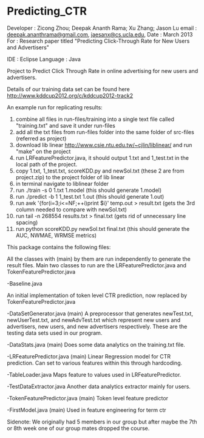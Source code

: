 Predicting_CTR
=============

Developer	: Zicong Zhou; Deepak Ananth Rama; Xu Zhang; Jason Lu
email		: deepak.ananthrama@gmail.com, jaesanx@cs.ucla.edu, 
Date		: March 2013
For		: Research paper titled "Predicting Click-Through Rate for New Users and Advertisers"

IDE		: Eclipse
Language	: Java

Project to Predict Click Through Rate in online advertising for new users and advertisers.

Details of our training data set can be found here http://www.kddcup2012.org/c/kddcup2012-track2

An example run for replicating results:

1) combine all files in run-files/training into a single text file called "training.txt" and save it under run-files
2) add all the txt files from run-files folder into the same folder of src-files (referred as project)
3) download lib linear http://www.csie.ntu.edu.tw/~cjlin/liblinear/ and run "make" on the project
4) run LRFeaturePredictor.java, it should output 1.txt and 1_test.txt in the local path of the project.
5) copy 1.txt, 1_test.txt, scoreKDD.py and newSol.txt (these 2 are from project.zip) to the project folder of lib linear
6) in terminal navigate to liblinear folder
7) run ./train -s 0 1.txt 1.model (this should generate 1.model)
8) run ./predict -b 1 1_test.txt 1.out (this should generate 1.out)
9) run awk '{for(i=3;i<=NF;++i)print $i}' temp.out > result.txt (gets the 3rd column needed to compare with newSol.txt)
10) run tail -n 268554 results.txt > final.txt (gets rid of unnecessary line spacing)
11) run python scoreKDD.py newSol.txt final.txt (this should generate the AUC, NWMAE, WRMSE metrics)

This package contains the following files:

All the classes with (main) by them are run independently to generate the result files. Main two classes to run are the LRFeaturePredictor.java and TokenFeaturePredictor.java

-Baseline.java

An initial implementation of token level CTR prediction, now replaced by TokenFeaturePredictor.java

-DataSetGenerator.java (main)
A preprocessor that generates newTest.txt, newUserTest.txt, and newAdvTest.txt which represent new users and advertisers, new users, and new advertisers respectively. These are the testing data sets used in our program.

-DataStats.java (main)
Does some data analytics on the training.txt file.

-LRFeaturePredictor.java (main)
Linear Regression model for CTR prediction. Can set to various features within this through hardcoding.

-TableLoader.java
Maps feature to values used in LRFeaturePredictor.

-TestDataExtractor.java
Another data analytics extractor mainly for users.

-TokenFeaturePredictor.java (main)
Token level feature predictor

-FirstModel.java (main)
Used in feature engineering for term ctr

Sidenote: We originally had 5 members in our group but after maybe the 7th or 8th week one of our group mates dropped the course.

